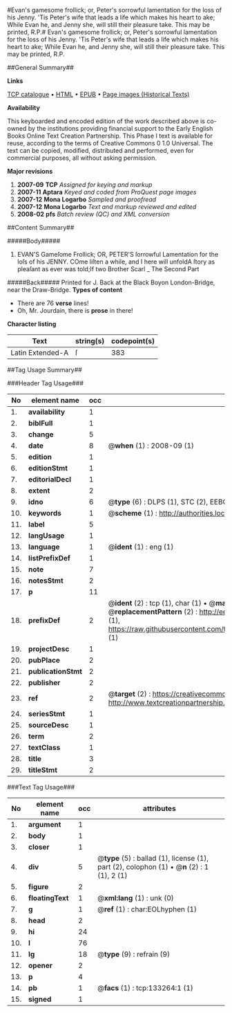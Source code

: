 #Evan's gamesome frollick; or, Peter's sorrowful lamentation for the loss of his Jenny. 'Tis Peter's wife that leads a life which makes his heart to ake; While Evan he, and Jenny she, will still their pleasure take. This may be printed, R.P.#
Evan's gamesome frollick; or, Peter's sorrowful lamentation for the loss of his Jenny. 'Tis Peter's wife that leads a life which makes his heart to ake; While Evan he, and Jenny she, will still their pleasure take. This may be printed, R.P.

##General Summary##

**Links**

[TCP catalogue](http://www.ota.ox.ac.uk/tcp/)  • 
[HTML](http://tei.it.ox.ac.uk/tcp/Texts-HTML/free/A84/A84163.html)  • 
[EPUB](http://tei.it.ox.ac.uk/tcp/Texts-EPUB/free/A84/A84163.epub) • 
[Page images (Historical Texts)](https://data.historicaltexts.jisc.ac.uk/view?pubId=eebo-99897068e&pageId=eebo-99897068e-133264-1)

**Availability**

This keyboarded and encoded edition of the
	       work described above is co-owned by the institutions
	       providing financial support to the Early English Books
	       Online Text Creation Partnership. This Phase I text is
	       available for reuse, according to the terms of Creative
	       Commons 0 1.0 Universal. The text can be copied,
	       modified, distributed and performed, even for
	       commercial purposes, all without asking permission.

**Major revisions**

1. __2007-09__ __TCP__ *Assigned for keying and markup*
1. __2007-11__ __Aptara__ *Keyed and coded from ProQuest page images*
1. __2007-12__ __Mona Logarbo__ *Sampled and proofread*
1. __2007-12__ __Mona Logarbo__ *Text and markup reviewed and edited*
1. __2008-02__ __pfs__ *Batch review (QC) and XML conversion*

##Content Summary##

#####Body#####

1. EVAN'S Gameſome Frollick;
OR, PETER'S ſorrowful Lamentation for the loſs of his JENNY.
COme liſten a while, and I here will unfoldA ſtory as pleaſant as ever was told;If two Brother Scarl
    _ The Second Part

#####Back#####
Printed for J. Back at the Black Boyon London-Bridge,
near the Draw-Bridge.
**Types of content**

  * There are 76 **verse** lines!
  * Oh, Mr. Jourdain, there is **prose** in there!

**Character listing**


|Text|string(s)|codepoint(s)|
|---|---|---|
|Latin Extended-A|ſ|383|

##Tag Usage Summary##

###Header Tag Usage###

|No|element name|occ|attributes|
|---|---|---|---|
|1.|__availability__|1||
|2.|__biblFull__|1||
|3.|__change__|5||
|4.|__date__|8| @__when__ (1) : 2008-09 (1)|
|5.|__edition__|1||
|6.|__editionStmt__|1||
|7.|__editorialDecl__|1||
|8.|__extent__|2||
|9.|__idno__|6| @__type__ (6) : DLPS (1), STC (2), EEBO-CITATION (1), PROQUEST (1), VID (1)|
|10.|__keywords__|1| @__scheme__ (1) : http://authorities.loc.gov/ (1)|
|11.|__label__|5||
|12.|__langUsage__|1||
|13.|__language__|1| @__ident__ (1) : eng (1)|
|14.|__listPrefixDef__|1||
|15.|__note__|7||
|16.|__notesStmt__|2||
|17.|__p__|11||
|18.|__prefixDef__|2| @__ident__ (2) : tcp (1), char (1)  •  @__matchPattern__ (2) : ([0-9\-]+):([0-9IVX]+) (1), (.+) (1)  •  @__replacementPattern__ (2) : http://eebo.chadwyck.com/downloadtiff?vid=$1&page=$2 (1), https://raw.githubusercontent.com/textcreationpartnership/Texts/master/tcpchars.xml#$1 (1)|
|19.|__projectDesc__|1||
|20.|__pubPlace__|2||
|21.|__publicationStmt__|2||
|22.|__publisher__|2||
|23.|__ref__|2| @__target__ (2) : https://creativecommons.org/publicdomain/zero/1.0/ (1), http://www.textcreationpartnership.org/docs/. (1)|
|24.|__seriesStmt__|1||
|25.|__sourceDesc__|1||
|26.|__term__|2||
|27.|__textClass__|1||
|28.|__title__|3||
|29.|__titleStmt__|2||


###Text Tag Usage###

|No|element name|occ|attributes|
|---|---|---|---|
|1.|__argument__|1||
|2.|__body__|1||
|3.|__closer__|1||
|4.|__div__|5| @__type__ (5) : ballad (1), license (1), part (2), colophon (1)  •  @__n__ (2) : 1 (1), 2 (1)|
|5.|__figure__|2||
|6.|__floatingText__|1| @__xml:lang__ (1) : unk (0)|
|7.|__g__|1| @__ref__ (1) : char:EOLhyphen (1)|
|8.|__head__|2||
|9.|__hi__|24||
|10.|__l__|76||
|11.|__lg__|18| @__type__ (9) : refrain (9)|
|12.|__opener__|2||
|13.|__p__|4||
|14.|__pb__|1| @__facs__ (1) : tcp:133264:1 (1)|
|15.|__signed__|1||
